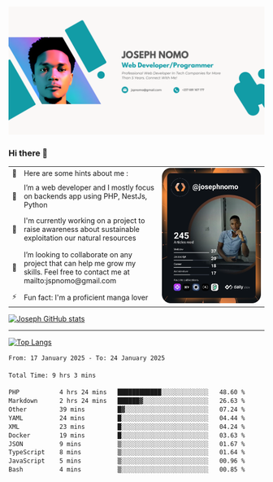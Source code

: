 ![Banner of my profile!](/Joseph_NOMO_NEW.png "Banner")

### Hi there 👋

<!--- | --  | 👋  | Here are some hints about me :                                                                                                 | <td rowspan=6><img src="/devcard.svg" width="400" alt="Joseph NOMO's Dev Card"/></td> |
| --- | --- | ------------------------------------------------------------------------------------------------------------------------------ | ------------------------------------------------------------------------------------- |
| --  | 🔭  | I’m a web developer and I mostly focus on backends app using PHP, NestJs, Python                                               |
| --  | 🦁  | I'm currently working on a project to raise awareness about sustainable exploitation our natural resources                     |
| --  | 👯  | I’m looking to collaborate on any project that can help me grow my skills. Feel free to contact me at mailto:jspnomo@gmail.com |
| --  | ⚡  | Fun fact: I'm a proficient manga lover                                                                                         |
--->

<table>
    <tr>
        <td width="1%">👋</td>
        <td width="55%">Here are some hints about me :</td>
        <td rowspan=6 width="44%"><img src="/devcard.svg" width="400" alt="Joseph NOMO's Dev Card"/></td>
    </tr>
    <tr>
        <td>🔭</td>
        <td>I’m a web developer and I mostly focus on backends app using PHP, NestJs, Python</td>
    </tr>
    <tr>
        <td>🦁</td>
        <td>I'm currently working on a project to raise awareness about sustainable exploitation our natural resources</td>
    </tr>
    <tr>
        <td>👯</td>
        <td>I’m looking to collaborate on any project that can help me grow my skills. Feel free to contact me at mailto:jspnomo@gmail.com</td>
    </tr>
    <tr>
        <td>⚡</td>
        <td>Fun fact: I'm a proficient manga lover</td>
    </tr>

</table>

[![Joseph GitHub stats](https://github-readme-stats-seven-sigma-53.vercel.app/api?username=Jspascal)](https://github.com/Jspascal/github-readme-stats)

---

[![Top Langs](https://github-readme-stats-seven-sigma-53.vercel.app/api/top-langs/?username=Jspascal&layout=compact)](https://github.com/Jspascal/github-readme-stats)

<!--START_SECTION:waka-->

```txt
From: 17 January 2025 - To: 24 January 2025

Total Time: 9 hrs 3 mins

PHP           4 hrs 24 mins   ████████████░░░░░░░░░░░░░   48.60 %
Markdown      2 hrs 24 mins   ██████▓░░░░░░░░░░░░░░░░░░   26.63 %
Other         39 mins         █▓░░░░░░░░░░░░░░░░░░░░░░░   07.24 %
YAML          24 mins         █░░░░░░░░░░░░░░░░░░░░░░░░   04.44 %
XML           23 mins         █░░░░░░░░░░░░░░░░░░░░░░░░   04.24 %
Docker        19 mins         █░░░░░░░░░░░░░░░░░░░░░░░░   03.63 %
JSON          9 mins          ▒░░░░░░░░░░░░░░░░░░░░░░░░   01.67 %
TypeScript    8 mins          ▒░░░░░░░░░░░░░░░░░░░░░░░░   01.64 %
JavaScript    5 mins          ▒░░░░░░░░░░░░░░░░░░░░░░░░   00.96 %
Bash          4 mins          ▒░░░░░░░░░░░░░░░░░░░░░░░░   00.85 %
```

<!--END_SECTION:waka-->
